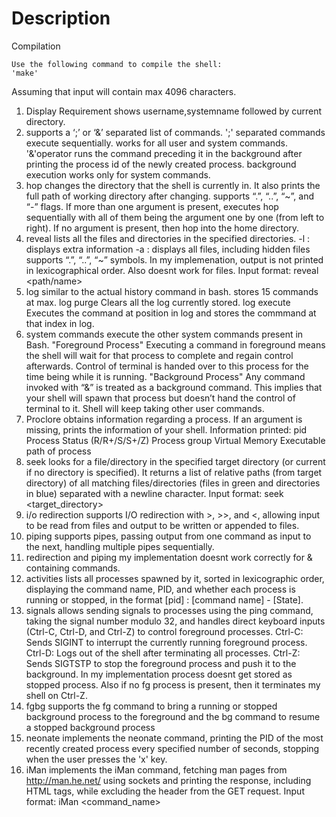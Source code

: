 # Description
Compilation

    Use the following command to compile the shell:
    'make'
Assuming that input will contain max 4096 characters.
1. Display Requirement
   shows username,systemname followed by current directory.
2. supports a ‘;’ or ‘&’ separated list of commands. 
   ';' separated commands execute sequentially. works for all user and system commands.
   '&'operator runs the command preceding it in the background after printing the process id of the newly created process. background execution works only for system commands.
3. hop
   changes the directory that the shell is currently in. It also prints the full path of working directory after changing. supports “.”, “..”, “~”, and “-” flags. If more than one argument is present, executes hop sequentially with all of them being the argument one by one (from left to right). If no argument is present, then hop into the home directory.
4. reveal
   lists all the files and directories in the specified directories.
    -l : displays extra information
    -a : displays all files, including hidden files
    supports “.”, “..”, “~” symbols.
    In my implemenation, output is  not printed in lexicographical order. Also doesnt work for files.
    Input format: reveal <flags> <path/name>
5. log
   similar to the actual history command in bash. stores 15 commands at max. 
   log purge
   Clears all the log currently stored. 
   log execute <index>
   Executes the command at position in log and stores the commmand at that index in log.
6. system commands
   execute the other system commands present in Bash.
   "Foreground Process"
   Executing a command in foreground means the shell will wait for that process to complete and regain control afterwards. Control of terminal is handed over to this process for the time being while it is running.
   "Background Process"
   Any command invoked with “&” is treated as a background command. This implies that your shell will spawn that process but doesn’t hand the control of terminal to it. Shell will keep taking other user commands.
7. Proclore
   obtains information regarding a process. If an argument is missing, prints the information of your shell.
   Information printed:
   pid
   Process Status (R/R+/S/S+/Z)
   Process group
   Virtual Memory
   Executable path of process
8. seek
   looks for a file/directory in the specified target directory (or current if no directory is specified). It returns a list of relative paths (from target directory) of all matching files/directories (files in green and directories in blue) separated with a newline character.
   Input format: seek <flags> <search> <target_directory>
10. i/o redirection
    supports I/O redirection with >, >>, and <, allowing input to be read from files and output to be written or appended to files. 
11. piping
    supports pipes, passing output from one command as input to the next, handling multiple pipes sequentially.
12. redirection and piping
    my implementation doesnt work correctly for & containing commands.
13. activities
    lists all processes spawned by it, sorted in lexicographic order, displaying the command name, PID, and whether each process is running or stopped, in the format [pid] : [command name] - [State].
14. signals
    allows sending signals to processes using the ping command, taking the signal number modulo 32, and handles direct keyboard inputs (Ctrl-C, Ctrl-D, and Ctrl-Z) to control foreground processes.
    Ctrl-C: Sends SIGINT to interrupt the currently running foreground process.
    Ctrl-D: Logs out of the shell after terminating all processes.
    Ctrl-Z: Sends SIGTSTP to stop the foreground process and push it to the background. In my implementation process doesnt get stored as stopped process. Also if no fg process is present, then it terminates my shell on Ctrl-Z.
15. fgbg
    supports the fg <pid> command to bring a running or stopped background process to the foreground and the bg <pid> command to    resume a stopped background process
16. neonate
    implements the neonate command, printing the PID of the most recently created process every specified number of seconds, stopping when the user presses the 'x' key.
17. iMan
    implements the iMan command, fetching man pages from http://man.he.net/ using sockets and printing the response, including HTML tags, while excluding the header from the GET request.
    Input format: iMan <command_name>